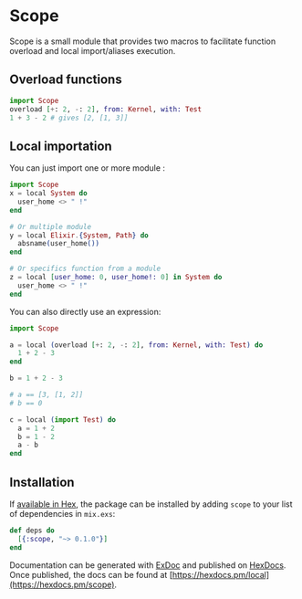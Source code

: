 # Scope

Scope is a small module that provides two macros to facilitate 
function overload and local import/aliases execution.

## Overload functions

```elixir
import Scope 
overload [+: 2, -: 2], from: Kernel, with: Test
1 + 3 - 2 # gives [2, [1, 3]]
```

## Local importation

You can just import one or more module :

```elixir
import Scope 
x = local System do
  user_home <> " !"
end

# Or multiple module
y = local Elixir.{System, Path} do 
  absname(user_home())
end

# Or specifics function from a module 
z = local [user_home: 0, user_home!: 0] in System do 
  user_home <> " !"
end
```

You can also directly use an expression:

```elixir
import Scope 

a = local (overload [+: 2, -: 2], from: Kernel, with: Test) do 
  1 + 2 - 3
end

b = 1 + 2 - 3 

# a == [3, [1, 2]]
# b == 0

c = local (import Test) do 
  a = 1 + 2 
  b = 1 - 2 
  a - b 
end
```


## Installation

If [available in Hex](https://hex.pm/docs/publish), the package can be installed
by adding `scope` to your list of dependencies in `mix.exs`:

```elixir
def deps do
  [{:scope, "~> 0.1.0"}]
end
```

Documentation can be generated with [ExDoc](https://github.com/elixir-lang/ex_doc)
and published on [HexDocs](https://hexdocs.pm). Once published, the docs can
be found at [https://hexdocs.pm/local](https://hexdocs.pm/scope).

